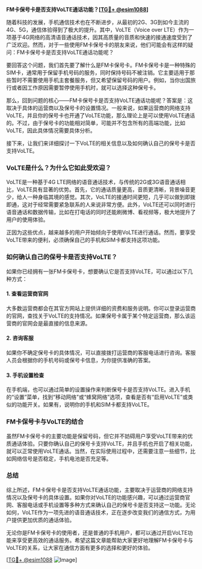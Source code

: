 **FM卡保号卡是否支持VoLTE通话功能？[[TG💪+ @esim1088](https://t.me/s/esim1088)]**

随着科技的发展，手机通信技术也在不断进步，从最初的2G、3G到如今主流的4G、5G，通信体验得到了极大的提升。其中，VoLTE（Voice over LTE）作为一项基于4G网络的高清语音通话技术，因其高质量的音质和快速的接通速度受到了广泛欢迎。然而，对于一些使用FM卡保号卡的朋友来说，他们可能会有这样的疑问：FM卡保号卡是否支持VoLTE通话功能呢？

要回答这个问题，我们首先要了解什么是FM卡保号卡。FM卡保号卡是一种特殊的SIM卡，通常用于保留手机号码的服务，同时保持号码不被注销。它主要适用于那些暂时不需要使用手机主套餐服务，但又希望保留号码的用户。例如，当你出国旅行或者因工作原因需要暂停使用手机时，就可以选择这种保号卡。

那么，回到问题的核心——FM卡保号卡是否支持VoLTE通话功能呢？答案是：这取决于具体的运营商以及保号卡的设置情况。一般来说，如果运营商的网络支持VoLTE，并且你的保号卡也开通了VoLTE功能，那么理论上是可以使用VoLTE通话的。不过，由于保号卡的功能相对简单，可能并不包含所有的高端功能，比如VoLTE，因此具体情况需要具体分析。

接下来，让我们来详细探讨一下VoLTE的相关信息以及如何确认自己的保号卡是否支持VoLTE。

### VoLTE是什么？为什么它如此受欢迎？

VoLTE是一种基于4G LTE网络的语音通话技术，与传统的2G或3G语音通话相比，VoLTE具有显著的优势。首先，它的通话质量更高，音质更清晰，背景噪音更少，给人一种身临其境的感觉。其次，VoLTE的接通时间更短，几乎可以做到即拨即通，这对于经常需要紧急联系的人来说非常方便。此外，VoLTE还可以同时进行语音通话和数据传输，比如在打电话的同时还能刷微博、看视频等，极大地提升了用户的使用体验。

正因为这些优点，越来越多的用户开始倾向于使用VoLTE进行通话。然而，要享受VoLTE带来的便利，必须确保自己的手机和SIM卡都支持这项功能。

### 如何确认自己的保号卡是否支持VoLTE？

如果你已经拥有一张FM卡保号卡，想要确认它是否支持VoLTE，可以通过以下几种方式：

#### 1. 查看运营商官网
大多数运营商都会在其官方网站上提供详细的资费和服务说明。你可以登录运营商的官网，查找关于VoLTE的支持情况。如果保号卡属于某个特定运营商，那么该运营商的官网会是最直接的信息来源。

#### 2. 咨询客服
如果你不确定保号卡的具体情况，可以直接拨打运营商的客服电话进行咨询。客服人员会根据你的手机号码或保号卡信息，为你提供准确的答案。

#### 3. 手机设置检查
在手机端，也可以通过简单的设置操作来判断保号卡是否支持VoLTE。进入手机的“设置”菜单，找到“移动网络”或“蜂窝网络”选项，查看是否有“启用VoLTE”或类似的功能开关。如果有，说明你的手机和SIM卡都支持VoLTE。

### FM卡保号卡与VoLTE的结合

虽然FM卡保号卡的主要功能是保留号码，但它并不妨碍用户享受VoLTE带来的优质通话体验。只要你确认自己的保号卡支持VoLTE，并且手机也开启了相关功能，就可以正常使用VoLTE通话。当然，在实际使用过程中，还需要注意一些细节，比如网络信号是否稳定，手机电池是否充足等。

### 总结

综上所述，FM卡保号卡是否支持VoLTE通话功能，主要取决于运营商的网络支持情况以及保号卡的具体设置。如果你对VoLTE的功能感兴趣，可以通过运营商官网、客服电话或手机设置等多种方式来确认自己的保号卡是否支持这一功能。无论如何，VoLTE作为一项先进的语音通话技术，正在逐步改变我们的通信方式，为用户提供更加优质的通话体验。

无论你是FM卡保号卡的使用者，还是普通的手机用户，都可以通过开启VoLTE功能来享受更高效的通话服务。希望这篇文章能帮助大家更好地理解FM卡保号卡与VoLTE的关系，让大家在通信方面有更多的选择和更好的体验。

[[TG💪+ @esim1088](https://t.me/s/esim1088) ![Image](https://i.postimg.cc/4NQfJmqS/Snipaste-2025-05-13-00-14-12.png)]